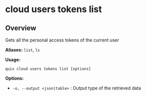 # cloud users tokens list

## Overview

Gets all the personal access tokens of the current user

**Aliases:** `list`, `ls`

**Usage:**

```
quix cloud users tokens list [options]
```

**Options:**

- `-o, --output <json|table>` : Output type of the retrieved data


